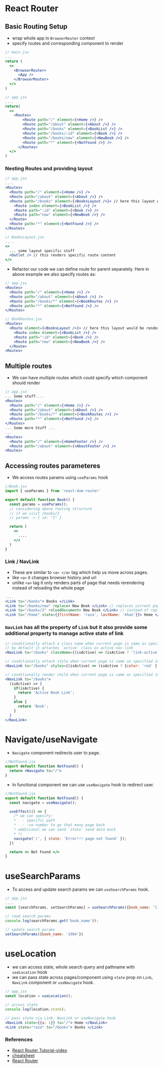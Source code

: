 # React Router
## Basic Routing Setup
- wrap whole app in `BrowserRouter` context
- specify routes and corresponding component to render

```jsx
// main.jsx
...
return (
  <>
    <BrowserRouter>
      <App />
    </BrowserRouter>
  </>
)

// app.jsx
....
return(
  <>
    <Routes>
        <Route path="/" element={<Home />} />
        <Route path="/about" element={<About />} />
        <Route path="/books" element={<BookList />} />
        <Route path="/books/:id" element={<Book />} />
        <Route path="/books/new" element={<NewBook />} />
        <Route path="*" element={<NotFound />} />
      </Routes>
  </>
)
```

### Nesting Routes and providing layout

```jsx
// app.jsx
....
<Routes>
  <Route path="/" element={<Home />} />
  <Route path="/about" element={<About />} />
  <Route path="/books" element={<BooksLayout />}> // here this layout would be rendered for all matching routes
    <Route index element={<BookList />} />
    <Route path=":id" element={<Book />} />
    <Route path="new" element={<NewBook />} />
  </Route>
  <Route path="*" element={<NotFound />} />
</Routes>

// BooksLayout.jsx
....
<>
  ... some layout specific stuff
  <Outlet /> // this renders specific route content
</>
```

- Refactor our code we can define route for parent separately. Here in above example we also specify routes as:
```jsx
// app.jsx
<Routes>
  <Route path="/" element={<Home />} />
  <Route path="/about" element={<About />} />
  <Route path="/books/*" element={<BookRoutes />} />
  <Route path="*" element={<NotFound />} />
</Routes>

// BookRoutes.jsx
<Routes>
  <Route element={<BooksLayout />}> // here this layout would be rendered for all matching routes
    <Route index element={<BookList />} />
    <Route path=":id" element={<Book />} />
    <Route path="new" element={<NewBook />} />
  </Route>
<Routes>
```


## Multiple routes
- We can have multiple routes which could specify which component should render
```jsx
// app.jsx
... Some stuff....
<Routes>
  <Route path="/" element={<Home />} />
  <Route path="/about" element={<About />} />
  <Route path="/books/*" element={<BookRoutes />} />
  <Route path="*" element={<NotFound />} />
</Routes>
... Some more Stuff ...
...
<Routes>
  <Route path="/" element={<HomeFooter />} />
  <Route path="/about" element={<AboutFooter />} />
<Routes>
```

## Accessing routes parameteres
- We access routes params using `useParams` hook

```jsx
//Book.jsx
import { useParams } from 'react-dom-router'

export default function Book() {
  const params = useParams();
  // considering above routing structure
  // if we visit /books/2
  // params -> { id: "2" }

  return (
    <>
      ....
    </>
  )
}
```

### Link / NavLink
- These are similar to `<a> </a>` tag which help us move across pages.
- like `<a>` it changes browser history and url
- unlike `<a>` tag it only renders parts of page that needs rerendering instead of reloading the whole page

```jsx
....
<Link to="/books"> Books </Link>
<Link to="/books/new" replace> New Book </Link> // replaces current page in history with this page
<Link to="/books/2" reloadDocument> New Book </Link> // instead of replacing specific part of page (what matches route) it reload entire page
<Link to="/home" state={{firstName: 'raza', lastName: 'khan'}}> Home </Link> // allows us to pass data without changing route
```

### `NavLink` has all the property of `Link` but it also provide some additional property to manage active state of link
```jsx
// conditionally attach a class name when current page is same as specified in to params
// by default it attaches `active` class on active nav link
<NavLink to="/books" className={(isActive) => (isActive ? 'link-active' : '') }> Books </NavLink>

// conditionally attach style when current page is same as specified in to params
<NavLink to="/books" styles={(isActive) => (isActive ? {color: 'red' } : {}) }> Books </NavLink>

// conditionally render child when current page is same as specified in to params
<NavLink to="/books">
  (isActive) => {
    if(isActive) {
      return 'Active Book Link';
    }
    else {
      return 'Book';
    }
  }
</NavLink>
```


# Navigate/useNavigate
- `Navigate` component redirects user to page.

```jsx
//NotFound.jsx
export default function NotFound() {
  return <Navigate to="/">
}
```

- In functional component we can use `useNavigate` hook to redirect user.


```jsx
//NotFound.jsx
export default function NotFound() {
  const navigate = useNavigate();

  useEffect(() => {
    /* we can specify:
    *   - specific path
    *   - -ve number to go that many page back
    * additional we can send `state` send data back
    * */
    navigate('/', { state: 'Error!!! page not found' });
  })

  return <> Not Found </>
}
```

# useSearchParams
- To access and update search params we can `useSearchParams` hook.

```jsx
// app.jsx
....
const [searchParams, setSearchParams] = useSearchParams({book_name: 'life with uncle ken'});// we can pass default param

// read search params
console.log(searchParams.get('book_name'));

// update search params
setSearchParams({book_name: '1984'})
```

# useLocation
- we can access state, whole search query and pathname with `useLocation` hook
- we can pass state across pages/component using `state` prop on `Link`, `NavLink` component or `useNavigate`  hook.

```jsx
// app.jsx
const location = useLocation();

// access state
console.log(location.state);

// pass state via Link, NavLink or useNavigate hook
<NavLink state={{a: 1}} to="/"> Home </NavLink>
<Link state="raza" to="/books"> Books </Link>
```


### References
- [React Router Tutorial-video](https://www.youtube.com/watch?v=Ul3y1LXxzdU)
- [cheatsheet](https://blog.webdevsimplified.com/2022-07/react-router/)
- [React Router](https://reactrouter.com/en/main)
